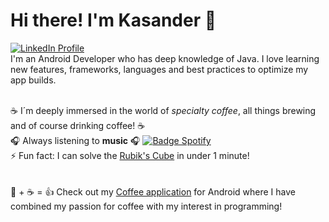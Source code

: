 # Hi there! I'm Kasander 👋

[![LinkedIn Profile](https://img.shields.io/badge/kasanderhanssen-blue?style=flat&logo=Linkedin&logoColor=white)](https://www.linkedin.com/in/kasander-hanssen) 
<br>I'm an Android Developer who has deep knowledge of Java. I love learning new features, frameworks, languages and best practices to optimize my app builds. 

<br>:coffee: I´m deeply immersed in the world of *specialty coffee*, all things brewing and of course drinking coffee! :coffee:
<br>🎧 Always listening to **music** 🎧 [![Badge Spotify](https://img.shields.io/badge/-My%20Playlist-success?style=flat&logo=Spotify&logoColor=white)](https://open.spotify.com/playlist/41n8B37CXJO7P3TS2sV9qI?si=YoTNoRJwTjqlaNgzoBPEPg)
<br>⚡ Fun fact: I can solve the <a href="https://en.wikipedia.org/wiki/Rubik%27s_Cube">Rubik's Cube</a> in under 1 minute!  
<br> 
<br>📱 + ☕ = 👍 Check out my <a href="https://github.com/kasanderh/NewCoffeeApp">Coffee application</href></a> for Android where I have combined my passion for coffee with my interest in programming!


<!--
**kasanderh/kasanderh** is a ✨ _special_ ✨ repository because its `README.md` (this file) appears on your GitHub profile.

Here are some ideas to get you started:

- 🔭 I’m currently working on ...
- 🌱 I’m currently learning ...
- 👯 I’m looking to collaborate on ...
- 🤔 I’m looking for help with ...
- 💬 Ask me about ...
- 📫 How to reach me: ...
- 😄 Pronouns: ...
- ⚡ Fun fact: ...
-->
